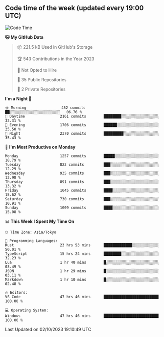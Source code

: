 ## Code time of the week (updated every 19:00 UTC)

<!--START_SECTION:waka-->
![Code Time](http://img.shields.io/badge/Code%20Time-2%2C172%20hrs%2012%20mins-blue)

**🐱 My GitHub Data** 

> 📦 221.5 kB Used in GitHub's Storage 
 > 
> 🏆 543 Contributions in the Year 2023
 > 
> 🚫 Not Opted to Hire
 > 
> 📜 35 Public Repositories 
 > 
> 🔑 2 Private Repositories 
 > 
**I'm a Night 🦉** 

```text
🌞 Morning                452 commits         ██░░░░░░░░░░░░░░░░░░░░░░░   06.76 % 
🌆 Daytime                2161 commits        ████████░░░░░░░░░░░░░░░░░   32.31 % 
🌃 Evening                1706 commits        ██████░░░░░░░░░░░░░░░░░░░   25.50 % 
🌙 Night                  2370 commits        █████████░░░░░░░░░░░░░░░░   35.43 % 
```
📅 **I'm Most Productive on Monday** 

```text
Monday                   1257 commits        █████░░░░░░░░░░░░░░░░░░░░   18.79 % 
Tuesday                  822 commits         ███░░░░░░░░░░░░░░░░░░░░░░   12.29 % 
Wednesday                935 commits         ███░░░░░░░░░░░░░░░░░░░░░░   13.98 % 
Thursday                 891 commits         ███░░░░░░░░░░░░░░░░░░░░░░   13.32 % 
Friday                   1045 commits        ████░░░░░░░░░░░░░░░░░░░░░   15.62 % 
Saturday                 730 commits         ███░░░░░░░░░░░░░░░░░░░░░░   10.91 % 
Sunday                   1009 commits        ████░░░░░░░░░░░░░░░░░░░░░   15.08 % 
```


📊 **This Week I Spent My Time On** 

```text
🕑︎ Time Zone: Asia/Tokyo

💬 Programming Languages: 
Rust                     23 hrs 53 mins      █████████████░░░░░░░░░░░░   50.01 % 
TypeScript               15 hrs 24 mins      ████████░░░░░░░░░░░░░░░░░   32.23 % 
Lua                      1 hr 40 mins        █░░░░░░░░░░░░░░░░░░░░░░░░   03.49 % 
JSON                     1 hr 29 mins        █░░░░░░░░░░░░░░░░░░░░░░░░   03.11 % 
Markdown                 1 hr 10 mins        █░░░░░░░░░░░░░░░░░░░░░░░░   02.48 % 

🔥 Editors: 
VS Code                  47 hrs 46 mins      █████████████████████████   100.00 % 

💻 Operating System: 
Windows                  47 hrs 46 mins      █████████████████████████   100.00 % 
```


 Last Updated on 02/10/2023 19:10:49 UTC
<!--END_SECTION:waka-->